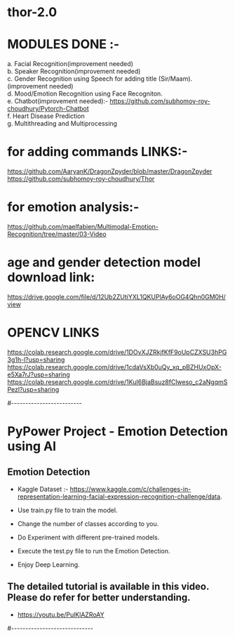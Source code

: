 # thor-2.0

# MODULES DONE :-
a. Facial Recognition(improvement needed)<br>
b. Speaker Recognition(improvement needed)<br>
c. Gender Recognition using Speech for adding title (Sir/Maam).(improvement needed)<br>
d. Mood/Emotion Recognition using Face Recogniton.  <br>
e. Chatbot(improvement needed):- https://github.com/subhomoy-roy-choudhury/Pytorch-Chatbot<br>
f. Heart Disease Prediction <br>
g. Multithreading and Multiprocessing<br>

# for adding commands LINKS:-
https://github.com/AaryanK/DragonZpyder/blob/master/DragonZpyder
https://github.com/subhomoy-roy-choudhury/Thor

# for emotion analysis:-
https://github.com/maelfabien/Multimodal-Emotion-Recognition/tree/master/03-Video

# age and gender detection model download link:
https://drive.google.com/file/d/12Ub2ZUtiYXL1QKUPlAy6oOG4Qhn0GM0H/view

# OPENCV LINKS
https://colab.research.google.com/drive/1DOvXJZRkjfKfF9oUpCZXSU3hPG3g1h-l?usp=sharing
https://colab.research.google.com/drive/1cdaVsXb0uQy_xq_pBZHUxOpX-e5Xa7rJ?usp=sharing
https://colab.research.google.com/drive/1KuI6BjaBsuz8fClweso_c2aNgqmSPezl?usp=sharing

#-------------------------
# PyPower Project - Emotion Detection using AI

## Emotion Detection

- Kaggle Dataset :- https://www.kaggle.com/c/challenges-in-representation-learning-facial-expression-recognition-challenge/data.

- Use train.py file to train the model.

- Change the number of classes according to you.

- Do Experiment with different pre-trained models.

- Execute the test.py file to run the Emotion Detection.

- Enjoy Deep Learning.

## The detailed tutorial is available in this video. Please do refer for better understanding.

- https://youtu.be/PulKlAZRoAY

#-----------------------------